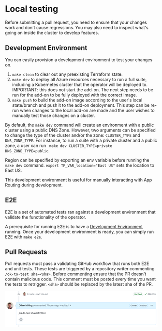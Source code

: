 
# Local testing 

Before submitting a pull request, you need to ensure that your changes work and don't cause regressions. You may also need to inspect what's going on inside the cluster to develop features.

## Development Environment 

You can easily provision a development environment to test your changes on.

1. `make clean` to clear out any preexisting Terraform state.
2. `make dev` to deploy all Azure resources necessary to run a full suite, including a Kubernetes cluster that the operator will be deployed to. IMPORTANT: this does not start the add-on. The next step needs to be run for the add-on to be fully deployed with the correct image.
3. `make push` to build the add-on image according to the user's local state/branch and push it to the add-on deployment. This step can be re-run when changes to the local add-on are made and the user wishes to manually test those changes on a cluster.

By default, the `make dev` command will create an environment with a public cluster using a public DNS Zone. However, two arguments can be specified to change the type of the cluster and/or the zone: `CLUSTER_TYPE` and `DNS_ZONE_TYPE`. For instance, to run a suite with a private cluster and a public zone, a user can run `	make dev CLUSTER_TYPE=private DNS_ZONE_TYPE=public`.

Region can be specified by exporting an env variable before running the `make dev` command. `export TF_VAR_location="East US"` sets the location to East US.

This development environment is useful for manually interacting with App Routing during development.

## E2E

E2E is a set of automated tests ran against a development environment that validate the functionality of the operator. 

A prerequisite for running E2E is to have a [Development Environment](#development-environment) running. Once your development environment is ready, you can simply run E2E with `make e2e`.

## Pull Requests

Pull requests must pass a validating GitHub workflow that runs both E2E and unit tests. These tests are triggered by a repository writer commenting `
/ok-to-test sha=<sha>`. Before commenting ensure that the PR doesn't contain malicious code. This comment must be posted every time you want the tests to retrigger. `<sha>` should be replaced by the latest sha of the PR.

![test-sha](./test-sha.png)
